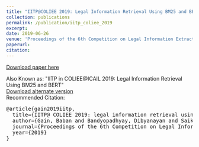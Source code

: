 ```yaml
---
title: "IITP@COLIEE 2019: Legal Information Retrieval Using BM25 and BERT"
collection: publications
permalink: /publication/iitp_coliee_2019
excerpt:
date: 2019-06-26
venue: 'Proceedings of the 6th Competition on Legal Information Extraction/Entailment. COLIEE'
paperurl:
citation: 
---
```


[Download paper here](http://academicpages.github.io/files/Iitp_coliee_2019_Legal_information_retrieval_using_bm25_and_bert.pdf)

Also Known as: "IITP in COLIEE@ICAIL 2019: Legal Information Retrieval Using BM25 and BERT"  
[Download alternate version](http://academicpages.github.io/files/iitp_in_coliee_at_icail_legal_information_retrieval_using_bm25_and_bert.pdf)  
Recommended Citation: 
<pre>
@article{gain2019iitp,
  title={IITP@ COLIEE 2019: legal information retrieval using BM25 and BERT},
  author={Gain, Baban and Bandyopadhyay, Dibyanayan and Saikh, Tanik and Ekbal, Asif},
  journal={Proceedings of the 6th Competition on Legal Information Extraction/Entailment. COLIEE},
  year={2019}
}
</pre>

